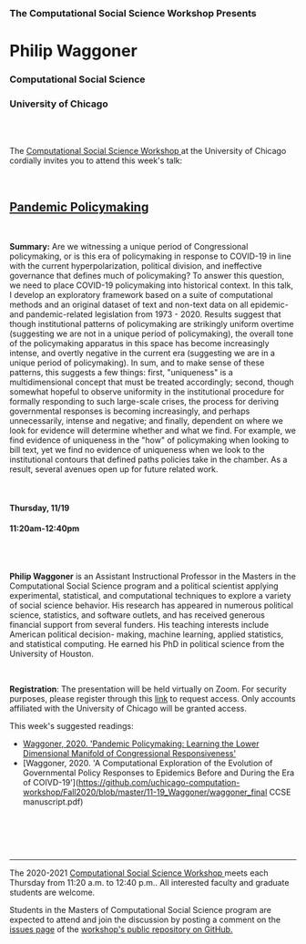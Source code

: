

<br>

<h3 class=pfblock-header> The Computational Social Science Workshop Presents </h3>

<h1 class=pfblock-header3> Philip Waggoner</h1>
<h3 class=pfblock-header3> Computational Social Science </h3>
<h3 class=pfblock-header3> University of Chicago </h3>

<br><br>



<p class=pfblock-header3>The <a href="https://macss.uchicago.edu/content/computation-workshop"> Computational Social Science Workshop </a> at the University of Chicago cordially invites you to attend this week's talk:</p>



<br>

<div class=pfblock-header3>
<h2 class=pfblock-header>
  <a href=https://github.com/uchicago-computation-workshop/Fall2020/tree/master/11-19_Waggoner> Pandemic Policymaking </a>
</h2>

<br>
</div>



<p class=footertext2>

**Summary:** Are we witnessing a unique period of Congressional policymaking, or is this era of policymaking in response to COVID-19 in line with the current hyperpolarization, political division, and ineffective governance that defines much of policymaking? To answer this question, we need to place COVID-19 policymaking into historical context. In this talk, I develop an exploratory framework based on a suite of computational methods and an original dataset of text and non-text data on all epidemic- and pandemic-related legislation from 1973 - 2020. Results suggest that though institutional patterns of policymaking are strikingly uniform overtime (suggesting we are not in a unique period of policymaking), the overall tone of the policymaking apparatus in this space has become increasingly intense, and overtly negative in the current era (suggesting we are in a unique period of policymaking). In sum, and to make sense of these patterns, this suggests a few things: first, "uniqueness" is a multidimensional concept that must be treated accordingly; second, though somewhat hopeful to observe uniformity in the institutional procedure for formally responding to such large-scale crises, the process for deriving governmental responses is becoming increasingly, and perhaps unnecessarily, intense and negative; and finally, dependent on where we look for evidence will determine whether and what we find. For example, we find evidence of uniqueness in the "how" of policymaking when looking to bill text, yet we find no evidence of uniqueness when we look to the institutional contours that defined paths policies take in the chamber. As a result, several avenues open up for future related work.

</p>

<br>

<h4 class=pfblock-header3> Thursday, 11/19 </h4>
<h4 class=pfblock-header3> 11:20am-12:40pm </h4>

<br><br>

<p class=footertext2>

**Philip Waggoner** is an Assistant Instructional Professor in the Masters in the Computational Social Science program and a political scientist applying experimental, statistical, and computational techniques to explore a variety of social science behavior. His research has appeared in numerous political science, statistics, and software outlets, and has received generous financial support from several funders. His teaching interests include American political decision- making, machine learning, applied statistics, and statistical computing. He earned his PhD in political science from the University of Houston.

</p>

<br>

<p class=footertext2>

**Registration**: The presentation will be held virtually on Zoom. For security purposes, please register through this [link](https://uchicago.zoom.us/meeting/register/tJIpc-GsqTooGdUVM-OJcsnUQIWQxu1jUQJG) to request access. Only accounts affiliated with the University of Chicago will be granted access.
</p>

This week's suggested readings:

- [Waggoner, 2020. 'Pandemic Policymaking: Learning the Lower Dimensional Manifold of Congressional Responsiveness'](https://github.com/uchicago-computation-workshop/Fall2020/blob/master/11-19_Waggoner/waggoner_pandemic.pdf)
- [Waggoner, 2020. 'A Computational Exploration of the Evolution of Governmental Policy Responses to Epidemics Before and During the Era of COIVD-19'](https://github.com/uchicago-computation-workshop/Fall2020/blob/master/11-19_Waggoner/waggoner_final CCSE manuscript.pdf)


<br>

<br><br>


---

<p class=footertext> The 2020-2021 <a href="https://macss.uchicago.edu/content/computation-workshop"> Computational Social Science Workshop </a> meets each Thursday from 11:20 a.m. to 12:40 p.m.. All interested faculty and graduate students are welcome.</p>



<p class=footertext>Students in the Masters of Computational Social Science program are expected to attend and join the discussion by posting a comment on the <a href=https://github.com/uchicago-computation-workshop/Fall2020/issues/9>issues page</a> of the <a href=https://github.com/uchicago-computation-workshop/Fall2020/tree/master/11-19_Waggoner>workshop's public repository on GitHub.</a></p>
